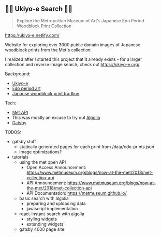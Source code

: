 ## 🌊🌊 Ukiyo-e Search 🌊🌊

> Explore the Metropolitan Museum of Art's Japanese Edo Period Woodblock Print Collection

https://ukiyo-e.netlify.com/

Website for exploring over 3000 public domain images of Japanese woodblock prints from the Met's collection.

I realized after I started this project that it already exists - for a larger collection and reverse image search, check out https://ukiyo-e.org/.

Background:

- [Ukiyo-e](https://www.metmuseum.org/toah/hd/plea/hd_plea.htm)
- [Edo period art](https://www.metmuseum.org/toah/hd/edop/hd_edop.htm)
- [Japanse woodblock print tradtion](https://www.metmuseum.org/toah/hd/ukiy/hd_ukiy.htm)

Tech:

- [Met API](https://metmuseum.github.io/)
- This was mostly an excuse to try out [Algolia](https://www.algolia.com/)
- [Gatsby](https://www.gatsbyjs.org/)

TODOS:

- gatsby stuff
  - statically generated pages for each print from /data/edo-prints.json
  - image optimizations?
- tutorials
  - using the met open API
    - Open Access Announcement: https://www.metmuseum.org/blogs/now-at-the-met/2018/met-collection-api
    - API Announcement: https://www.metmuseum.org/blogs/now-at-the-met/2018/met-collection-api
    - API Documentation: https://metmuseum.github.io/
  - basic search with algolia
    - preparing and uploading data
    - javascript implementation
  - react-instant-search with algolia
    - styling widgets
    - extending widgets
  - gatsby 4000 page site
